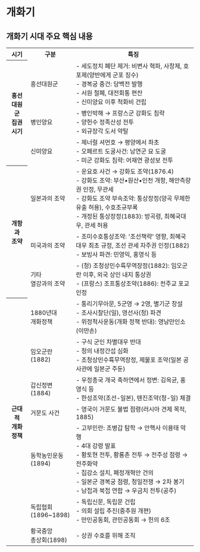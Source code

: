 # 개화기

개화기 시대 주요 핵심 내용
---

<table>
  <tr>
    <th>시기</th>
    <th>구분</th>
    <th>특징</th>
  </tr>
  <tr>
    <th rowspan=3>흥선대원군<br>집권 시기</th>
    <td>흥선대원군</td>
    <td>- 세도정치 폐단 제거: 비변사 혁파, 사창제, 호포제(양반에게 군포 징수)<br>- 경복궁 중건: 당백전 발행<br>- 서원 철폐, 대전회통 편찬<br>- 신미양요 이후 척화비 건립</td>
  </tr>
  <tr>
    <td>병인양요</td>
    <td>- 병인박해 → 프랑스군 강화도 침략<br>- 양헌수 정족산성 전투<br>- 외규장각 도서 약탈</td>
  </tr>
  <tr>
    <td>신미양요</td>
    <td>- 제너럴 셔먼호 → 평양에서 좌초<br>- 오페르트 도굴사건: 남연군 묘 도굴<br>- 미군 강화도 침략: 어재연 광성보 전투</td>
  </tr>
  <tr>
    <th rowspan=3>개항과<br>조약</th>
    <td>일본과의 조약</td>
    <td>- 운요호 사건 → 강화도 조약(1876.4)<br>- 강화도 조약: 부산•원산•인천 개항, 해안측량권 인정, 무관세<br>- 강화도 조약 부속조약: 통상장정(양곡 무제한 유출 허용), 수호조규부록<br>- 개정된 통상장정(1883): 방곡령, 최혜국대우, 관세 허용</td>
  </tr>
  <tr>
    <td>미국과의 조약</td>
    <td>- 조미수호통상조약: '조선책략' 영향, 최혜국대우 최초 규정, 조선 관세 자주권 인정(1882)<br>- 보빙사 파견: 민영익, 홍영식 등</td>
  </tr>
  <tr>
    <td>기타<br>열강과의 조약</td>
    <td>- (청) 조청상민수륙무역장정(1882): 임오군란 이후, 외국 상인 내지 통상권<br>- (프랑스) 조프통상조약(1886): 천주교 포교 인정</td>
  </tr>
  <tr>
    <th rowspan=7>근대적<br>개화정책</th>
    <td>1880년대<br>개화정책</td>
    <td>- 통리기무아문, 5군영 → 2영, 별기군 창설<br>- 조사시찰단(일), 영선사(청) 파견<br>- 위정척사운동(개화 정책 반대): 영남만인소(이만손)</td>
  </tr>
  <tr>
    <td>임오군란<br>(1882)</td>
    <td>- 구식 군인 차별대우 반대<br>- 청의 내정간섭 심화<br>- 조청상민수륙무역장정, 제물포 조약(일본 공사관에 일본군 주둔)</td>
  </tr>
  <tr>
    <td>갑신정변<br>(1884)</td>
    <td>- 우정총국 개국 축하연에서 정변: 김옥균, 홍영식 등<br>- 한성조약(조선-일본), 톈진조약(청-일) 체결</td>
  </tr>
  <tr>
    <td>거문도 사건</td>
    <td>- 영국이 거문도 불법 점령(러시아 견제 목적, 1885)</td>
  </tr>
  <tr>
    <td>동학농민운동<br>(1894)</td>
    <td>- 고부민란: 조병갑 탐학 → 안핵사 이용태 악행<br>- 4대 강령 발표<br>- 황토현 전투, 황룡촌 전투 → 전주성 점령 → 전주화약<br>- 집강소 설치, 폐정개혁안 건의<br>- 일본군 경복궁 점령, 청일전쟁 → 2차 봉기<br>- 남접과 북접 연합 → 우금치 전투(공주)</td>
  </tr>
  <tr>
    <td>독립협회<br>(1896~1898)</td>
    <td>- 독립신문, 독립문 건립<br>- 의회 설립 추진(중추원 개편)<br>- 만민공동회, 관민공동회 → 헌의 6조</td>
  </tr>
  <tr>
    <td>황국중앙<br>총상회(1898)</td>
    <td>- 상권 수호를 위해 조직</td>
  </tr>
</table>

<br>

